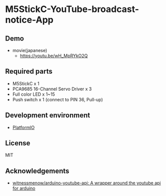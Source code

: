 # M5StickC-YouTube-broadcast-notice-App

## Demo

- movie(japanese)
  - https://youtu.be/wH_MpRYkO2Q

## Required parts

- M5StickC x 1
- PCA9685 16-Channel Servo Driver x 3
- Full color LED x 1~15
- Push switch x 1 (connect to PIN 36, Pull-up)

## Development environment

- [PlatformIO](https://platformio.org/)

## License

MIT

## Acknowledgements

- [witnessmenow/arduino\-youtube\-api: A wrapper around the youtube api for arduino](https://github.com/witnessmenow/arduino-youtube-api)